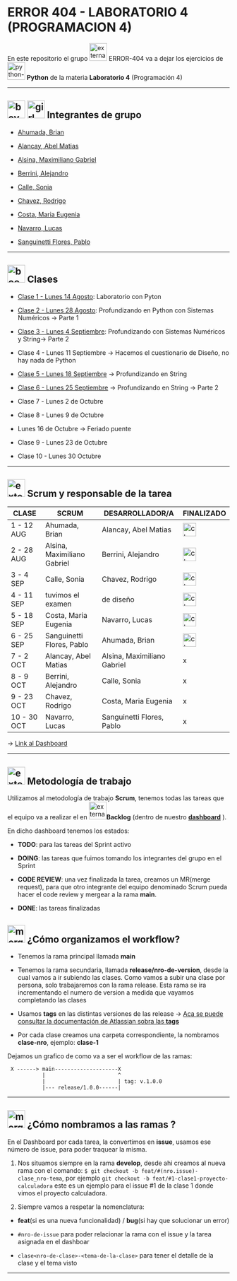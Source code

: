 # ERROR 404 - LABORATORIO 4 (PROGRAMACION 4)

En este repositorio el grupo <img width="40" height="40" src="https://img.icons8.com/external-flaticons-lineal-color-flat-icons/40/external-error-404-computer-science-flaticons-lineal-color-flat-icons.png" alt="external-error-404-computer-science-flaticons-lineal-color-flat-icons"/> ERROR-404 va a dejar los ejercicios de <img width="40" height="40" src="https://img.icons8.com/color/48/python--v1.png" alt="python--v1"/> **Python** de la materia **Laboratorio 4** (Programación 4)

---

## <img width="40" height="40" src="https://img.icons8.com/doodle/40/boy.png" alt="boy"/> <img width="40" height="40" src="https://img.icons8.com/doodle/40/girl.png" alt="girl"/> Integrantes de grupo

- [Ahumada, Brian](https://github.com/brianahumada)                        

- [Alancay, Abel Matias](https://github.com/matias9486)                

- [Alsina, Maximiliano Gabriel](https://github.com/MalsinaG)   

- [Berrini, Alejandro](https://github.com/AlejandroEB89)                 

- [Calle, Sonia](https://github.com/SoCalle) 

- [Chavez, Rodrigo](https://github.com/RodrigoChavez1986)                       

- [Costa, Maria Eugenia](https://github.com/eugenia1984)              

- [Navarro, Lucas](https://github.com/LucasNavarro01)                                            

- [Sanguinetti Flores, Pablo](https://github.com/Pablo1653)

---

## <img width="40" height="40" src="https://img.icons8.com/fluency/40/book.png" alt="book"/> Clases

- [Clase 1 - Lunes 14 Agosto](https://github.com/CodeSystem2022/ERROR404-LABORATORIO4-PROGRAMACION4-PYTHON/tree/main/Clase_01): Laboratorio con Pyton

- [Clase 2 - Lunes 28 Agosto](https://github.com/CodeSystem2022/ERROR404-LABORATORIO4-PROGRAMACION4-PYTHON/tree/main/Clase_02): Profundizando en Python con Sistemas Numéricos -> Parte 1

- [Clase 3 - Lunes 4 Septiembre](https://github.com/CodeSystem2022/ERROR404-LABORATORIO4-PROGRAMACION4-PYTHON/tree/main/Clase_03): Profundizando con Sistemas Numéricos y String-> Parte 2

- Clase 4 - Lunes 11 Septiembre -> Hacemos el cuestionario de Diseño, no hay nada de Python

- [Clase 5 - Lunes 18 Septiembre](https://github.com/CodeSystem2022/ERROR404-LABORATORIO4-PROGRAMACION4-PYTHON/tree/main/Clase_05) -> Profundizando en String

- [Clase 6 - Lunes 25 Septiembre](https://github.com/CodeSystem2022/ERROR404-LABORATORIO4-PROGRAMACION4-PYTHON/tree/main/Clase_06/clase_1) -> Profundizando en String -> Parte 2

- Clase 7 - Lunes 2 de Octubre

- Clase 8 - Lunes 9 de Octubre

- Lunes 16 de Octubre -> Feriado puente
  
- Clase 9 - Lunes 23 de Octubre
  
- Clase 10 - Lunes 30 Octubre

---

## <img width="40" height="40" src="https://img.icons8.com/external-flaticons-lineal-color-flat-icons/40/external-scrum-ux-and-ui-icons-flaticons-lineal-color-flat-icons.png" alt="external-scrum-ux-and-ui-icons-flaticons-lineal-color-flat-icons"/> Scrum y responsable de la tarea

| CLASE | SCRUM | DESARROLLADOR/A | FINALIZADO |
| ----- | ------ | -------------- | --------- |
| 1 - 12 AUG | Ahumada, Brian | Alancay, Abel Matias | <img width="30" height="30" src="https://img.icons8.com/flat-round/30/checkmark.png" alt="checkmark"/>  |
| 2 - 28 AUG | Alsina, Maximiliano Gabriel | Berrini, Alejandro | <img width="30" height="30" src="https://img.icons8.com/flat-round/30/checkmark.png" alt="checkmark"/>  |
| 3 - 4 SEP | Calle, Sonia | Chavez, Rodrigo | <img width="30" height="30" src="https://img.icons8.com/flat-round/30/checkmark.png" alt="checkmark"/>  |
| 4 - 11 SEP | tuvimos el examen | de diseño | <img width="30" height="30" src="https://img.icons8.com/flat-round/30/checkmark.png" alt="checkmark"/> |
| 5 - 18 SEP | Costa, Maria Eugenia | Navarro, Lucas |  <img width="30" height="30" src="https://img.icons8.com/flat-round/30/checkmark.png" alt="checkmark"/>  |
| 6 - 25 SEP | Sanguinetti Flores, Pablo | Ahumada, Brian | <img width="30" height="30" src="https://img.icons8.com/flat-round/30/checkmark.png" alt="checkmark"/> |
| 7 - 2 OCT  | Alancay, Abel Matias | Alsina, Maximiliano Gabriel | x |
| 8 - 9 OCT | Berrini, Alejandro | Calle, Sonia | x |
| 9 - 23 OCT | Chavez, Rodrigo | Costa, Maria Eugenia | x |
| 10 - 30 OCT | Navarro, Lucas | Sanguinetti Flores, Pablo | x |


-> [Link al Dashboard](https://github.com/orgs/CodeSystem2022/projects/1145)

---

## <img width="40" height="40" src="https://img.icons8.com/external-flaticons-flat-flat-icons/40/external-scrum-agile-flaticons-flat-flat-icons-6.png" alt="external-scrum-agile-flaticons-flat-flat-icons-6"/> Metodología de trabajo

Utilizamos al metodología de trabajo **Scrum**, tenemos todas las tareas que el equipo va a realizar el en <img width="40" height="40" src="https://img.icons8.com/external-flaticons-flat-flat-icons/40/external-scrum-agile-flaticons-flat-flat-icons-7.png" alt="external-scrum-agile-flaticons-flat-flat-icons-7"/>**Backlog** (dentro de nuestro [**dashboard**](https://github.com/orgs/CodeSystem2022/projects/1145) ).

En dicho dashboard tenemos los estados: 

- **TODO**: para las tareas del Sprint activo

- **DOING**: las tareas que fuimos tomando los integrantes del grupo en el Sprint

- **CODE REVIEW**: una vez finalizada la tarea, creamos un MR(merge request), para que otro integrante del equipo denominado Scrum pueda hacer el code review y mergear a la rama **main**.

- **DONE**: las tareas finalizadas

## <img width="40" height="40" src="https://img.icons8.com/office/40/merge-git.png" alt="merge-git"/> ¿Cómo organizamos el workflow?

- Tenemos la rama principal llamada **main**

- Tenemos la rama secundaria, llamada **release/nro-de-version**, desde la cual vamos a ir subiendo las clases. Como vamos a subir una clase por persona, solo trabajaremos con la rama release. Esta rama se ira incrementando el numero de version a medida que vayamos completando las clases

- Usamos **tags** en las distintas versiones de las release -> [Aca se puede consultar la documentación de Atlassian sobra las **tags**](https://www.atlassian.com/es/git/tutorials/inspecting-a-repository/git-tag)

- Por cada clase creamos una carpeta correspondiente, la nombramos **clase-nro**, ejemplo: **clase-1**


Dejamos un grafico de como va a ser el workflow de las ramas:

```
 X ------> main--------------------X
           |                       ^
           |                       | tag: v.1.0.0
           |--- release/1.0.0------|
```

---
 
## <img width="40" height="40" src="https://img.icons8.com/pulsar-color/40/merge-git.png" alt="merge-git"/> ¿Cómo nombramos a las ramas ?

En el Dashboard por cada tarea, la convertimos en **issue**, usamos ese número de issue, para poder traquear la misma.

1. Nos situamos siempre en la rama **develop**, desde ahi creamos al nueva rama con el comando: `$ git checkout -b feat/#(nro.issue)-clase_nro-tema`, por ejemplo `git checkout -b feat/#1-clase1-proyecto-calculadora` este es un ejemplo para el issue #1 de la clase 1 donde vimos el proyecto calculadora.

2. Siempre vamos a respetar la nomenclatura:

- **feat**(si es una nueva funcionalidad) / **bug**(si hay que solucionar un error)

- `#nro-de-issue` para poder relacionar la rama con el issue y la tarea asignada en el dashboar

- `clase<nro-de-clase>-<tema-de-la-clase>` para tener el detalle de la clase y el tema visto

---
